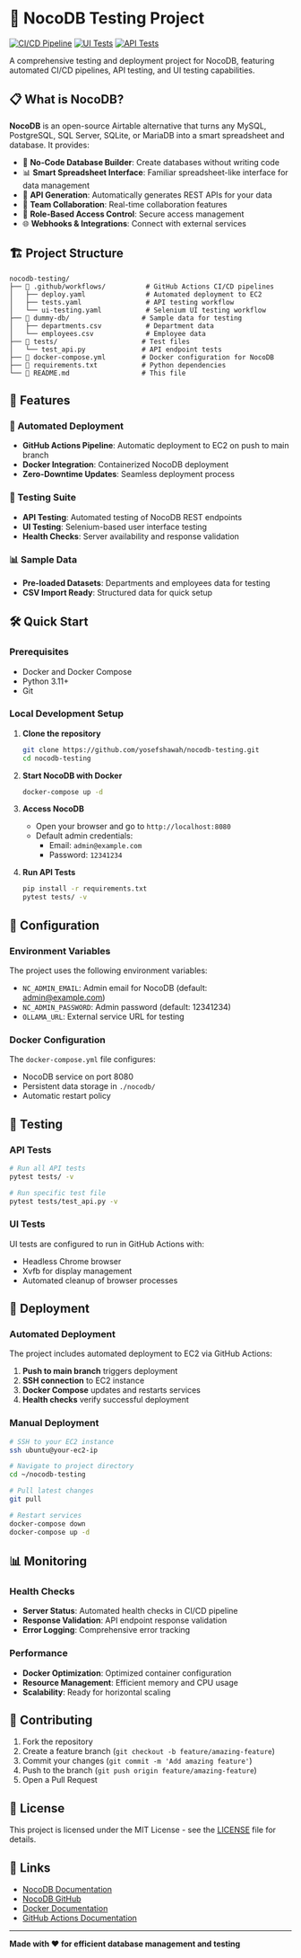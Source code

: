 # 🚀 NocoDB Testing Project

[![CI/CD Pipeline](https://github.com/yosefshawah/nocodb-testing/actions/workflows/deploy.yaml/badge.svg)](https://github.com/yosefshawah/nocodb-testing/actions/workflows/deploy.yaml)
[![UI Tests](https://github.com/yosefshawah/nocodb-testing/actions/workflows/ui-testing.yaml/badge.svg)](https://github.com/yosefshawah/nocodb-testing/actions/workflows/ui-testing.yaml)
[![API Tests](https://github.com/yosefshawah/nocodb-testing/actions/workflows/tests.yaml/badge.svg)](https://github.com/yosefshawah/nocodb-testing/actions/workflows/tests.yaml)

A comprehensive testing and deployment project for NocoDB, featuring automated CI/CD pipelines, API testing, and UI testing capabilities.

## 📋 What is NocoDB?

**NocoDB** is an open-source Airtable alternative that turns any MySQL, PostgreSQL, SQL Server, SQLite, or MariaDB into a smart spreadsheet and database. It provides:

- 🔧 **No-Code Database Builder**: Create databases without writing code
- 📊 **Smart Spreadsheet Interface**: Familiar spreadsheet-like interface for data management
- 🔗 **API Generation**: Automatically generates REST APIs for your data
- 👥 **Team Collaboration**: Real-time collaboration features
- 🔐 **Role-Based Access Control**: Secure access management
- 🌐 **Webhooks & Integrations**: Connect with external services

## 🏗️ Project Structure

```
nocodb-testing/
├── 📁 .github/workflows/          # GitHub Actions CI/CD pipelines
│   ├── deploy.yaml               # Automated deployment to EC2
│   ├── tests.yaml                # API testing workflow
│   └── ui-testing.yaml           # Selenium UI testing workflow
├── 📁 dummy-db/                  # Sample data for testing
│   ├── departments.csv           # Department data
│   └── employees.csv             # Employee data
├── 📁 tests/                     # Test files
│   └── test_api.py              # API endpoint tests
├── 📄 docker-compose.yml         # Docker configuration for NocoDB
├── 📄 requirements.txt           # Python dependencies
└── 📄 README.md                  # This file
```

## 🚀 Features

### 🔄 Automated Deployment

- **GitHub Actions Pipeline**: Automatic deployment to EC2 on push to main branch
- **Docker Integration**: Containerized NocoDB deployment
- **Zero-Downtime Updates**: Seamless deployment process

### 🧪 Testing Suite

- **API Testing**: Automated testing of NocoDB REST endpoints
- **UI Testing**: Selenium-based user interface testing
- **Health Checks**: Server availability and response validation

### 📊 Sample Data

- **Pre-loaded Datasets**: Departments and employees data for testing
- **CSV Import Ready**: Structured data for quick setup

## 🛠️ Quick Start

### Prerequisites

- Docker and Docker Compose
- Python 3.11+
- Git

### Local Development Setup

1. **Clone the repository**

   ```bash
   git clone https://github.com/yosefshawah/nocodb-testing.git
   cd nocodb-testing
   ```

2. **Start NocoDB with Docker**

   ```bash
   docker-compose up -d
   ```

3. **Access NocoDB**

   - Open your browser and go to `http://localhost:8080`
   - Default admin credentials:
     - Email: `admin@example.com`
     - Password: `12341234`

4. **Run API Tests**
   ```bash
   pip install -r requirements.txt
   pytest tests/ -v
   ```

## 🔧 Configuration

### Environment Variables

The project uses the following environment variables:

- `NC_ADMIN_EMAIL`: Admin email for NocoDB (default: admin@example.com)
- `NC_ADMIN_PASSWORD`: Admin password (default: 12341234)
- `OLLAMA_URL`: External service URL for testing

### Docker Configuration

The `docker-compose.yml` file configures:

- NocoDB service on port 8080
- Persistent data storage in `./nocodb/`
- Automatic restart policy

## 🧪 Testing

### API Tests

```bash
# Run all API tests
pytest tests/ -v

# Run specific test file
pytest tests/test_api.py -v
```

### UI Tests

UI tests are configured to run in GitHub Actions with:

- Headless Chrome browser
- Xvfb for display management
- Automated cleanup of browser processes

## 🚀 Deployment

### Automated Deployment

The project includes automated deployment to EC2 via GitHub Actions:

1. **Push to main branch** triggers deployment
2. **SSH connection** to EC2 instance
3. **Docker Compose** updates and restarts services
4. **Health checks** verify successful deployment

### Manual Deployment

```bash
# SSH to your EC2 instance
ssh ubuntu@your-ec2-ip

# Navigate to project directory
cd ~/nocodb-testing

# Pull latest changes
git pull

# Restart services
docker-compose down
docker-compose up -d
```

## 📊 Monitoring

### Health Checks

- **Server Status**: Automated health checks in CI/CD pipeline
- **Response Validation**: API endpoint response validation
- **Error Logging**: Comprehensive error tracking

### Performance

- **Docker Optimization**: Optimized container configuration
- **Resource Management**: Efficient memory and CPU usage
- **Scalability**: Ready for horizontal scaling

## 🤝 Contributing

1. Fork the repository
2. Create a feature branch (`git checkout -b feature/amazing-feature`)
3. Commit your changes (`git commit -m 'Add amazing feature'`)
4. Push to the branch (`git push origin feature/amazing-feature`)
5. Open a Pull Request

## 📝 License

This project is licensed under the MIT License - see the [LICENSE](LICENSE) file for details.

## 🔗 Links

- [NocoDB Documentation](https://docs.nocodb.com/)
- [NocoDB GitHub](https://github.com/nocodb/nocodb)
- [Docker Documentation](https://docs.docker.com/)
- [GitHub Actions Documentation](https://docs.github.com/en/actions)

---

**Made with ❤️ for efficient database management and testing**
